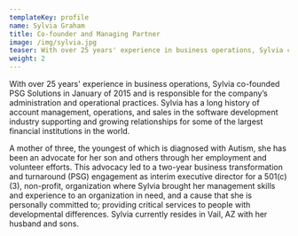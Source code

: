 ```yaml
---
templateKey: profile
name: Sylvia Graham
title: Co-founder and Managing Partner
image: /img/sylvia.jpg
teaser: With over 25 years' experience in business operations, Sylvia co-founded PSG Solutions in January of 2015 and is responsible for the company’s administration and operational practices. Sylvia has a long history of account management, operations, and sales in the software development industry supporting and growing relationships for some of the largest financial institutions in the world.
weight: 2
---
```

With over 25 years' experience in business operations, Sylvia co-founded PSG
Solutions in January of 2015 and is responsible for the company’s administration
and operational practices. Sylvia has a long history of account management,
operations, and sales in the software development industry supporting and growing
relationships for some of the largest financial institutions in the world.

A mother of three, the youngest of which is diagnosed with Autism, she has
been an advocate for her son and others through her employment and volunteer
efforts. This advocacy led to a two-year business transformation and
turnaround (PSG) engagement as interim executive director for a 501(c)(3),
non-profit, organization where Sylvia brought her management skills and
experience to an organization in need, and a cause that she is personally
committed to; providing critical services to people with developmental
differences. Sylvia currently resides in Vail, AZ with her husband and sons.